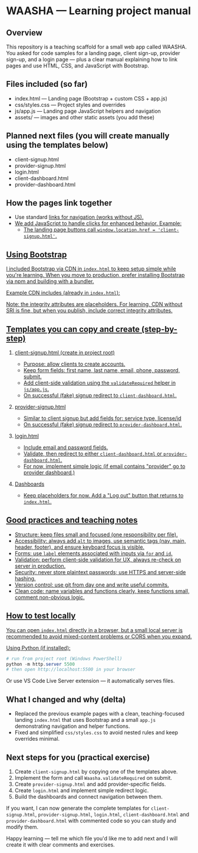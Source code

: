 WAASHA — Learning project manual
===============================

Overview
--------
This repository is a teaching scaffold for a small web app called WAASHA.
You asked for code samples for a landing page, client sign-up, provider sign-up,
and a login page — plus a clear manual explaining how to link pages and
use HTML, CSS, and JavaScript with Bootstrap.

Files included (so far)
-----------------------
- index.html           — Landing page (Bootstrap + custom CSS + app.js)
- css/styles.css       — Project styles and overrides
- js/app.js            — Landing page JavaScript helpers and navigation
- assets/              — images and other static assets (you add these)

Planned next files (you will create manually using the templates below)
--------------------------------------------------------------------
- client-signup.html
- provider-signup.html
- login.html
- client-dashboard.html
- provider-dashboard.html

How the pages link together
---------------------------
- Use standard <a href="..."> links for navigation (works without JS).
- We add JavaScript to handle clicks for enhanced behavior. Example:
  - The landing page buttons call `window.location.href = 'client-signup.html'`.

Using Bootstrap
---------------
I included Bootstrap via CDN in `index.html` to keep setup simple while you're
learning. When you move to production, prefer installing Bootstrap via npm and
building with a bundler.

Example CDN includes (already in `index.html`):

<link href="https://cdn.jsdelivr.net/npm/bootstrap@5.3.2/dist/css/bootstrap.min.css" rel="stylesheet">
<script src="https://cdn.jsdelivr.net/npm/bootstrap@5.3.2/dist/js/bootstrap.bundle.min.js"></script>

Note: the integrity attributes are placeholders. For learning, CDN without SRI
is fine, but when you publish, include correct integrity attributes.

Templates you can copy and create (step-by-step)
-----------------------------------------------
1) client-signup.html (create in project root)
   - Purpose: allow clients to create accounts.
   - Keep form fields: first name, last name, email, phone, password, submit.
   - Add client-side validation using the `validateRequired` helper in `js/app.js`.
   - On successful (fake) signup redirect to `client-dashboard.html`.

2) provider-signup.html
   - Similar to client signup but add fields for: service type, license/id
   - On successful (fake) signup redirect to `provider-dashboard.html`.

3) login.html
   - Include email and password fields.
   - Validate, then redirect to either `client-dashboard.html` or `provider-dashboard.html`.
   - For now, implement simple logic (if email contains "provider" go to provider dashboard.)

4) Dashboards
   - Keep placeholders for now. Add a "Log out" button that returns to `index.html`.

Good practices and teaching notes
---------------------------------
- Structure: keep files small and focused (one responsibility per file).
- Accessibility: always add `alt` to images, use semantic tags (nav, main, header, footer),
  and ensure keyboard focus is visible.
- Forms: use `label` elements associated with inputs via `for` and `id`.
- Validation: perform client-side validation for UX, always re-check on server in production.
- Security: never store plaintext passwords; use HTTPS and server-side hashing.
- Version control: use git from day one and write useful commits.
- Clean code: name variables and functions clearly, keep functions small, comment non-obvious logic.

How to test locally
-------------------
You can open `index.html` directly in a browser, but a small local server is
recommended to avoid mixed-content problems or CORS when you expand.

Using Python (if installed):

```powershell
# run from project root (Windows PowerShell)
python -m http.server 5500
# then open http://localhost:5500 in your browser
```

Or use VS Code Live Server extension — it automatically serves files.

What I changed and why (delta)
------------------------------
- Replaced the previous example pages with a clean, teaching-focused landing
  `index.html` that uses Bootstrap and a small `app.js` demonstrating navigation
  and helper functions.
- Fixed and simplified `css/styles.css` to avoid nested rules and keep
  overrides minimal.

Next steps for you (practical exercise)
---------------------------------------
1. Create `client-signup.html` by copying one of the templates above.
2. Implement the form and call `Waasha.validateRequired` on submit.
3. Create `provider-signup.html` and add provider-specific fields.
4. Create `login.html` and implement simple redirect logic.
5. Build the dashboards and connect navigation between them.

If you want, I can now generate the complete templates for `client-signup.html`,
`provider-signup.html`, `login.html`, `client-dashboard.html` and
`provider-dashboard.html` with commented code so you can study and modify them.

Happy learning — tell me which file you'd like me to add next and I will
create it with clear comments and exercises.
